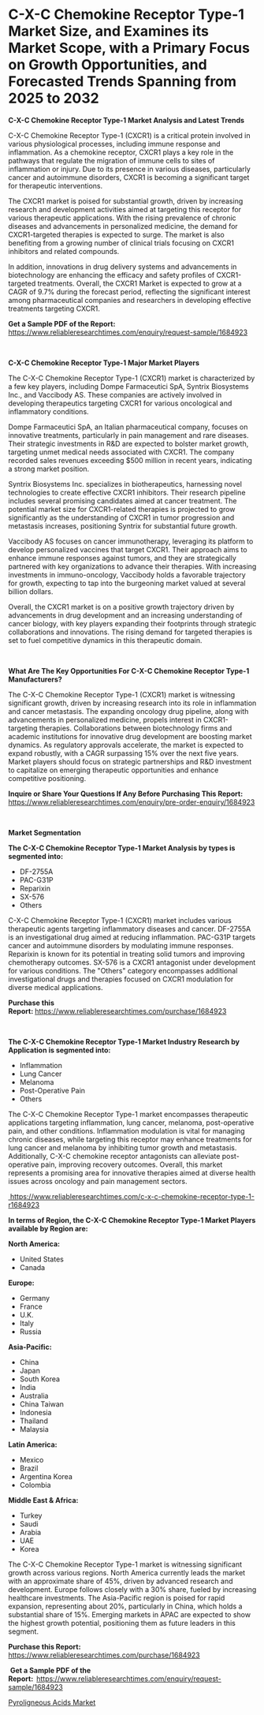 <p><h1>C-X-C Chemokine Receptor Type-1 Market Size, and Examines its Market Scope, with a Primary Focus on Growth Opportunities, and Forecasted Trends Spanning from 2025 to 2032</h1></p><p><strong>C-X-C Chemokine Receptor Type-1 Market Analysis and Latest Trends</strong></p>
<p><p>C-X-C Chemokine Receptor Type-1 (CXCR1) is a critical protein involved in various physiological processes, including immune response and inflammation. As a chemokine receptor, CXCR1 plays a key role in the pathways that regulate the migration of immune cells to sites of inflammation or injury. Due to its presence in various diseases, particularly cancer and autoimmune disorders, CXCR1 is becoming a significant target for therapeutic interventions.</p><p>The CXCR1 market is poised for substantial growth, driven by increasing research and development activities aimed at targeting this receptor for various therapeutic applications. With the rising prevalence of chronic diseases and advancements in personalized medicine, the demand for CXCR1-targeted therapies is expected to surge. The market is also benefiting from a growing number of clinical trials focusing on CXCR1 inhibitors and related compounds.</p><p>In addition, innovations in drug delivery systems and advancements in biotechnology are enhancing the efficacy and safety profiles of CXCR1-targeted treatments. Overall, the CXCR1 Market is expected to grow at a CAGR of 9.7% during the forecast period, reflecting the significant interest among pharmaceutical companies and researchers in developing effective treatments targeting CXCR1.</p></p>
<p><strong>Get a Sample PDF of the Report:&nbsp;</strong> <a href="https://www.reliableresearchtimes.com/enquiry/request-sample/1684923?utm_campaign=3067&utm_medium=2&utm_source=Github&utm_content=ia&utm_term=26032025&utm_id=c-x-c-chemokine-receptor-type-1">https://www.reliableresearchtimes.com/enquiry/request-sample/1684923</a></p>
<p>&nbsp;</p>
<p><strong>C-X-C Chemokine Receptor Type-1 Major Market Players</strong></p>
<p><p>The C-X-C Chemokine Receptor Type-1 (CXCR1) market is characterized by a few key players, including Dompe Farmaceutici SpA, Syntrix Biosystems Inc., and Vaccibody AS. These companies are actively involved in developing therapeutics targeting CXCR1 for various oncological and inflammatory conditions.</p><p>Dompe Farmaceutici SpA, an Italian pharmaceutical company, focuses on innovative treatments, particularly in pain management and rare diseases. Their strategic investments in R&D are expected to bolster market growth, targeting unmet medical needs associated with CXCR1. The company recorded sales revenues exceeding $500 million in recent years, indicating a strong market position.</p><p>Syntrix Biosystems Inc. specializes in biotherapeutics, harnessing novel technologies to create effective CXCR1 inhibitors. Their research pipeline includes several promising candidates aimed at cancer treatment. The potential market size for CXCR1-related therapies is projected to grow significantly as the understanding of CXCR1 in tumor progression and metastasis increases, positioning Syntrix for substantial future growth.</p><p>Vaccibody AS focuses on cancer immunotherapy, leveraging its platform to develop personalized vaccines that target CXCR1. Their approach aims to enhance immune responses against tumors, and they are strategically partnered with key organizations to advance their therapies. With increasing investments in immuno-oncology, Vaccibody holds a favorable trajectory for growth, expecting to tap into the burgeoning market valued at several billion dollars.</p><p>Overall, the CXCR1 market is on a positive growth trajectory driven by advancements in drug development and an increasing understanding of cancer biology, with key players expanding their footprints through strategic collaborations and innovations. The rising demand for targeted therapies is set to fuel competitive dynamics in this therapeutic domain.</p></p>
<p>&nbsp;</p>
<p><strong>What Are The Key Opportunities For C-X-C Chemokine Receptor Type-1 Manufacturers?</strong></p>
<p><p>The C-X-C Chemokine Receptor Type-1 (CXCR1) market is witnessing significant growth, driven by increasing research into its role in inflammation and cancer metastasis. The expanding oncology drug pipeline, along with advancements in personalized medicine, propels interest in CXCR1-targeting therapies. Collaborations between biotechnology firms and academic institutions for innovative drug development are boosting market dynamics. As regulatory approvals accelerate, the market is expected to expand robustly, with a CAGR surpassing 15% over the next five years. Market players should focus on strategic partnerships and R&D investment to capitalize on emerging therapeutic opportunities and enhance competitive positioning.</p></p>
<p><strong>Inquire or Share Your Questions If Any Before Purchasing This Report:</strong> <a href="https://www.reliableresearchtimes.com/enquiry/pre-order-enquiry/1684923?utm_campaign=3067&utm_medium=2&utm_source=Github&utm_content=ia&utm_term=26032025&utm_id=c-x-c-chemokine-receptor-type-1">https://www.reliableresearchtimes.com/enquiry/pre-order-enquiry/1684923</a></p>
<p>&nbsp;</p>
<p><strong>Market Segmentation</strong></p>
<p><strong>The C-X-C Chemokine Receptor Type-1 Market Analysis by types is segmented into:</strong></p>
<p><ul><li>DF-2755A</li><li>PAC-G31P</li><li>Reparixin</li><li>SX-576</li><li>Others</li></ul></p>
<p><p>C-X-C Chemokine Receptor Type-1 (CXCR1) market includes various therapeutic agents targeting inflammatory diseases and cancer. DF-2755A is an investigational drug aimed at reducing inflammation. PAC-G31P targets cancer and autoimmune disorders by modulating immune responses. Reparixin is known for its potential in treating solid tumors and improving chemotherapy outcomes. SX-576 is a CXCR1 antagonist under development for various conditions. The "Others" category encompasses additional investigational drugs and therapies focused on CXCR1 modulation for diverse medical applications.</p></p>
<p><strong>Purchase this Report:&nbsp;</strong><a href="https://www.reliableresearchtimes.com/purchase/1684923?utm_campaign=3067&utm_medium=2&utm_source=Github&utm_content=ia&utm_term=26032025&utm_id=c-x-c-chemokine-receptor-type-1">https://www.reliableresearchtimes.com/purchase/1684923</a></p>
<p>&nbsp;</p>
<p><strong>The C-X-C Chemokine Receptor Type-1 Market Industry Research by Application is segmented into:</strong></p>
<p><ul><li>Inflammation</li><li>Lung Cancer</li><li>Melanoma</li><li>Post-Operative Pain</li><li>Others</li></ul></p>
<p><p>The C-X-C Chemokine Receptor Type-1 market encompasses therapeutic applications targeting inflammation, lung cancer, melanoma, post-operative pain, and other conditions. Inflammation modulation is vital for managing chronic diseases, while targeting this receptor may enhance treatments for lung cancer and melanoma by inhibiting tumor growth and metastasis. Additionally, C-X-C chemokine receptor antagonists can alleviate post-operative pain, improving recovery outcomes. Overall, this market represents a promising area for innovative therapies aimed at diverse health issues across oncology and pain management sectors.</p></p>
<p><a href="https://www.reliableresearchtimes.com/c-x-c-chemokine-receptor-type-1-r1684923?utm_campaign=3067&utm_medium=2&utm_source=Github&utm_content=ia&utm_term=26032025&utm_id=c-x-c-chemokine-receptor-type-1">&nbsp;https://www.reliableresearchtimes.com/c-x-c-chemokine-receptor-type-1-r1684923</a></p>
<p><strong>In terms of Region, the C-X-C Chemokine Receptor Type-1 Market Players available by Region are:</strong></p>
<p>
    <p> <strong> North America: </strong>
        <ul>
            <li>United States</li>
            <li>Canada</li>
        </ul>
        </p> 
    <p> <strong> Europe: </strong>
        <ul>
            <li>Germany</li>
            <li>France</li>
            <li>U.K.</li>
            <li>Italy</li>
            <li>Russia</li>
        </ul>
        </p> 
    <p> <strong> Asia-Pacific: </strong>
        <ul>
            <li>China</li>
            <li>Japan</li>
            <li>South Korea</li>
            <li>India</li>
            <li>Australia</li>
            <li>China Taiwan</li>
            <li>Indonesia</li>
            <li>Thailand</li>
            <li>Malaysia</li>
        </ul>
        </p> 
    <p> <strong> Latin America: </strong>
        <ul>
            <li>Mexico</li>
            <li>Brazil</li>
            <li>Argentina Korea</li>
            <li>Colombia</li>
        </ul>
        </p> 
    <p> <strong> Middle East & Africa: </strong>
        <ul>
            <li>Turkey</li>
            <li>Saudi</li>
            <li>Arabia</li>
            <li>UAE</li>
            <li>Korea</li>
        </ul>
    </p>
    </p>
<p><p>The C-X-C Chemokine Receptor Type-1 market is witnessing significant growth across various regions. North America currently leads the market with an approximate share of 45%, driven by advanced research and development. Europe follows closely with a 30% share, fueled by increasing healthcare investments. The Asia-Pacific region is poised for rapid expansion, representing about 20%, particularly in China, which holds a substantial share of 15%. Emerging markets in APAC are expected to show the highest growth potential, positioning them as future leaders in this segment.</p></p>
<p><strong>Purchase this Report: </strong><a href="https://www.reliableresearchtimes.com/purchase/1684923?utm_campaign=3067&utm_medium=2&utm_source=Github&utm_content=ia&utm_term=26032025&utm_id=c-x-c-chemokine-receptor-type-1">https://www.reliableresearchtimes.com/purchase/1684923</a></p>
<p>&nbsp;<strong>Get a Sample PDF of the Report:&nbsp;&nbsp;</strong><a href="https://www.reliableresearchtimes.com/enquiry/request-sample/1684923?utm_campaign=3067&utm_medium=2&utm_source=Github&utm_content=ia&utm_term=26032025&utm_id=c-x-c-chemokine-receptor-type-1">https://www.reliableresearchtimes.com/enquiry/request-sample/1684923</a></p>
<p><strong></strong></p>
<p><p><a href="https://github.com/tashiafun920/Market-Research-Report-List-1/blob/main/pyroligneous-acids-market.md?utm_campaign=3067&utm_medium=2&utm_source=Github&utm_content=ia&utm_term=26032025&utm_id=c-x-c-chemokine-receptor-type-1">Pyroligneous Acids Market</a></p></p>
